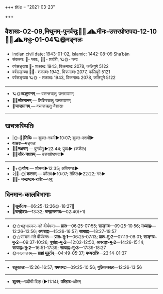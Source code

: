 +++
title = "2021-03-23"

+++
## वैशाखः-02-09,मिथुनम्-पुनर्वसुः🌛🌌◢◣मीनः-उत्तरप्रोष्ठपदा-12-10🌌🌞◢◣मधुः-01-04🪐🌞मङ्गलः
- Indian civil date: 1943-01-02, Islamic: 1442-08-09 Shaʿbān
- संवत्सरः 🌛- प्लवः, 🌌🌞- शार्वरी, 🪐🌞- प्लवः
- वर्षसङ्ख्या 🌛- शकाब्दः 1943, विक्रमाब्दः 2078, कलियुगे 5122
- वर्षसङ्ख्या 🌌🌞- शकाब्दः 1942, विक्रमाब्दः 2077, कलियुगे 5121
- वर्षसङ्ख्या 🪐🌞 - शकाब्दः 1943, विक्रमाब्दः 2078, कलियुगे 5122
___________________
- 🪐🌞**ऋतुमानम्** — वसन्तऋतुः उत्तरायणम्
- 🌌🌞**सौरमानम्** — शिशिरऋतुः उत्तरायणम्
- 🌛**चान्द्रमानम्** — वसन्तऋतुः वैशाखः
___________________


## खचक्रस्थितिः
- |🌞-🌛|**तिथिः** — शुक्ल-नवमी►10:07; शुक्ल-दशमी►  
- **वासरः**—मङ्गलः  
- 🌌🌛**नक्षत्रम्** — पुनर्वसुः►22:44; पुष्यः► (कर्कटः)  
- 🌌🌞**सौर-नक्षत्रम्** — उत्तरप्रोष्ठपदा►  
___________________
- 🌛+🌞**योगः** — शोभनः►12:35; अतिगण्डः►  
- २|🌛-🌞|**करणम्** — कौलवः►10:07; तैतिलः►22:22; गरः►  
- 🌌🌛- **चन्द्राष्टम-राशिः**—धनुः  


## दिनमान-कालविभागाः
- 🌅**सूर्योदयः**—06:25-12:26🌞️-18:27🌇  
- 🌛**चन्द्रोदयः**—13:32; **चन्द्रास्तमयः**—02:40(+1)  
___________________
- 🌞⚝भट्टभास्कर-मते वीर्यवन्तः— **प्रातः**—06:25-07:55; **साङ्गवः**—09:25-10:56; **मध्याह्नः**—12:26-13:56; **अपराह्णः**—15:26-16:57; **सायाह्नः**—18:27-19:57  
- 🌞⚝सायण-मते वीर्यवन्तः— **प्रातः-मु॰1**—06:25-07:13; **प्रातः-मु॰2**—07:13-08:01; **साङ्गवः-मु॰2**—09:37-10:26; **पूर्वाह्णः-मु॰2**—12:02-12:50; **अपराह्णः-मु॰2**—14:26-15:14; **सायाह्नः-मु॰2**—16:51-17:39; **सायाह्नः-मु॰3**—17:39-18:27  
- 🌞कालान्तरम्— **ब्राह्मं मुहूर्तम्**—04:49-05:37; **मध्यरात्रिः**—23:14-01:37  
___________________
- **राहुकालः**—15:26-16:57; **यमघण्टः**—09:25-10:56; **गुलिककालः**—12:26-13:56  
___________________
- **शूलम्**—उदीची दिक् (►11:14); **परिहारः**–क्षीरम्  
___________________
